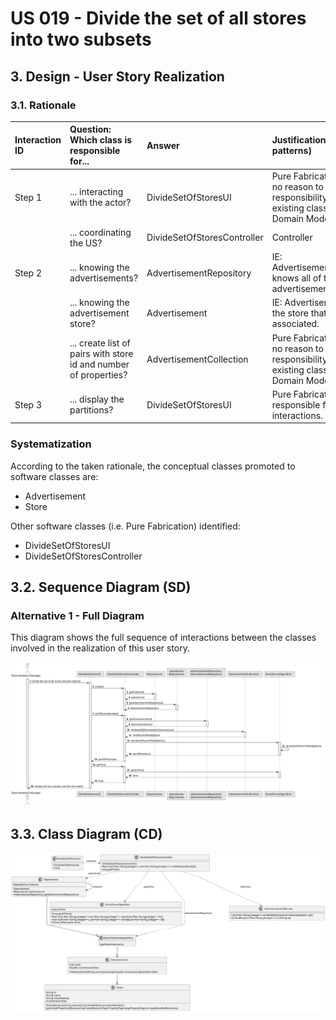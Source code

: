 # US 019 - Divide the set of all stores into two subsets

## 3. Design - User Story Realization 

### 3.1. Rationale


| Interaction ID | Question: Which class is responsible for...                      | Answer                      | Justification (with patterns)                                                                                 |
|:---------------|:-----------------------------------------------------------------|:----------------------------|:--------------------------------------------------------------------------------------------------------------|
| Step 1         | ... interacting with the actor?                                  | DivideSetOfStoresUI         | Pure Fabrication: there is no reason to assign this responsibility to any existing class in the Domain Model. |
|                | ... coordinating the US?                                         | DivideSetOfStoresController | Controller                                                                                                    |
| Step 2         | ... knowing the advertisements?                                  | AdvertisementRepository     | IE: AdvertisementRepository knows all of the advertisements.                                                  |
|                | ... knowing the advertisement store?                             | Advertisement               | IE: Advertisement know the store that he is associated.                                                       |
|                | ... create list of pairs with store id and number of properties? | AdvertisementCollection     | Pure Fabrication: there is no reason to assign this responsibility to any existing class in the Domain Model. |
| Step 3         | ... display the partitions?                                      | DivideSetOfStoresUI         | Pure Fabrication: is responsible for user interactions.                                                       | 

### Systematization ##

According to the taken rationale, the conceptual classes promoted to software classes are: 

 * Advertisement
 * Store

Other software classes (i.e. Pure Fabrication) identified: 

 * DivideSetOfStoresUI  
 * DivideSetOfStoresController


## 3.2. Sequence Diagram (SD)

### Alternative 1 - Full Diagram

This diagram shows the full sequence of interactions between the classes involved in the realization of this user story.

![Sequence Diagram - Full](svg/us019-sequence-diagram-full.svg)


## 3.3. Class Diagram (CD)

![Class Diagram](svg/us019-class-diagram.svg)